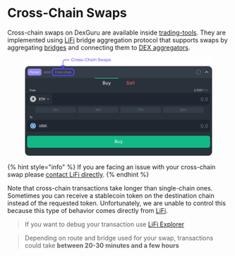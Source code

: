 # Cross-Chain Swaps

Cross-chain swaps on DexGuru are available inside [trading-tools](../general/features/trading-tools/ "mention"). They are implemented using [LiFi](https://li.fi/) bridge aggregation protocol that supports swaps by aggregating [bridges](https://docs.li.fi/list-chains-bridges-dexs#bridges) and connecting them to [DEX aggregators](https://docs.li.fi/list-chains-bridges-dexs#exchanges).

<figure><img src="../.gitbook/assets/001 (2).png" alt=""><figcaption></figcaption></figure>

{% hint style="info" %}
If you are facing an issue with your cross-chain swap please [contact LiFi directly](https://lifihelp.zendesk.com/hc/en-us/articles/11158438085531-Where-can-I-get-real-time-support-). &#x20;
{% endhint %}

Note that cross-chain transactions take longer than single-chain ones. Sometimes you can receive a stablecoin token on the destination chain instead of the requested token. Unfortunately, we are unable to control this because this type of behavior comes directly from [LiFi](https://li.fi/).&#x20;

> If you want to debug your transaction use [LiFi Explorer](https://explorer.li.fi/) &#x20;

> Depending on route and bridge used for your swap, transactions could take **between 20-30 minutes and a few hours**
